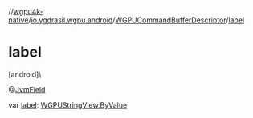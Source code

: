 //[wgpu4k-native](../../../index.md)/[io.ygdrasil.wgpu.android](../index.md)/[WGPUCommandBufferDescriptor](index.md)/[label](label.md)

# label

[android]\

@[JvmField](https://kotlinlang.org/api/core/kotlin-stdlib/kotlin.jvm/-jvm-field/index.html)

var [label](label.md): [WGPUStringView.ByValue](../-w-g-p-u-string-view/-by-value/index.md)